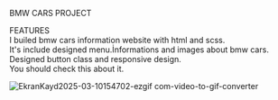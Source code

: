 BMW CARS PROJECT

FEATURES
<br>
 I builed bmw cars information website with html and scss.
<br>
It's include designed menu.İnformations and images about bmw cars.
<br>
Designed button class and responsive design.
<br>
You should check this about it.
<br>




![EkranKayd2025-03-10154702-ezgif com-video-to-gif-converter](https://github.com/user-attachments/assets/e3dee8c9-5c55-4216-934c-0fef5fab09e9)




















 

